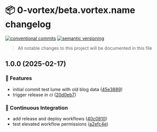 # 📦 0-vortex/beta.vortex.name changelog

[![conventional commits](https://img.shields.io/badge/conventional%20commits-1.0.0-yellow.svg)](https://conventionalcommits.org)
[![semantic versioning](https://img.shields.io/badge/semantic%20versioning-2.0.0-green.svg)](https://semver.org)

> All notable changes to this project will be documented in this file

## 1.0.0 (2025-02-17)

### 🍕 Features

* initial commit test lume with old blog data ([45e3889](https://github.com/0-vortex/beta.vortex.name/commit/45e38890bbfd5b55c32e053291cd7b34949c20b5))
* trigger release in ci ([20d0eb7](https://github.com/0-vortex/beta.vortex.name/commit/20d0eb777724a5754c48ad1aa1ec2c23af81bccd))

### 🔁 Continuous Integration

* add release and deploy workflows ([40c0810](https://github.com/0-vortex/beta.vortex.name/commit/40c081090ab2632bbf3ee1186d62ee06e45f11c1))
* test elevated workflow permissions ([a2efc4e](https://github.com/0-vortex/beta.vortex.name/commit/a2efc4ec2b79d79d83f7b327f913df1dc071a26b))
